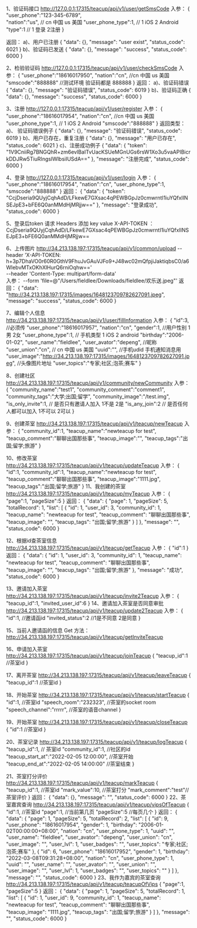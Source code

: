 1、验证码接口
http://127.0.0.1:17315/teacup/api/v1/user/getSmsCode
入参：
{
"user_phone":"123-345-6789",   
"nation":"us",   // cn 中国  us 美国
"user_phone_type":1,   // 1 iOS  2 Android
"type":1   // 1 登录  2注册 
}

返回：
    a)、用户已注册
        {
        "data": {},
        "message": "user exist",
        "status_code": 6021
        }
    b)、验证码已发送
        {
        "data": {},
        "message": "success",
        "status_code": 6000
        }

2、检验验证码
http://127.0.0.1:17315/teacup/api/v1/user/checkSmsCode
入参：
{
"user_phone":"18616017950",
"nation":"cn",    //cn 中国  us 美国
"smscode":"888888"  //测试环境 验证码都是 888888
}
返回：
    a)、验证码错误
        {
        "data": {},
        "message": "验证码错误",
        "status_code": 6019
        }
    b)、验证码正确
    {
    "data": {},
    "message": "success",
    "status_code": 6000
    }

3、注册
http://127.0.0.1:17315/teacup/api/v1/user/register
入参：
{
"user_phone":"18616017954",
"nation":"cn",  //cn 中国  us 美国
"user_phone_type":1,  // 1 iOS  2 Android
"smscode":"888888"
}
返回类型：
    a)、 验证码错误例子
        {
        "data": {},
        "message": "验证码错误",
        "status_code": 6019
        }
    b)、用户已存在，重复注册
        {
        "data": {},
        "message": "用户已存在",
        "status_code": 6021
        }
    c)、注册成功例子
        {
        "data": {
        "token": "1V9CniiRg7BNGQhR+zm6evlBaITvUacKSUeMGnUGs6rsW1Xo3u5vaAPIBicrkDDJRw5TiuRIngsIWlbsiIUSdA=="
        },
        "message": "注册完成",
        "status_code": 6000
        }

4、登录
http://127.0.0.1:17315/teacup/api/v1/user/login
入参：
{
"user_phone":"18616017954",
"nation":"cn",
"user_phone_type":1,
"smscode":"888888"
}
返回：
{
"data": {
"token": "CcjDseria9QUyjCqhAdD/LFkewE7GXsac4qPEWBGpJz0cmwrntI1iuYQfxlINSEJpE3+bFE6Q0anMMdHjMRjjw=="
},
"message": "登录成功",
"status_code": 6000
}

5、登录后token
请求 Headers 添加 key value 
X-API-TOKEN ： CcjDseria9QUyjCqhAdD/LFkewE7GXsac4qPEWBGpJz0cmwrntI1iuYQfxlINSEJpE3+bFE6Q0anMMdHjMRjjw==

6、上传图片
http://34.213.138.197:17315/teacup/api/v1/common/upload
--header 'X-API-TOKEN: h+3p7DhaVO0r60R0GthV9FhuJvGAuVJFo9+J48wc02mQfpjiJaktiqbsC0/a6WlebvMTxOKhXlHurQ6rniOqhw==' \
--header 'Content-Type: multipart/form-data' \
入参：
--form 'file=@"/Users/fieldlee/Downloads/fieldlee/欢乐送.jpeg"'
返回：
{
"data": "http://34.213.138.197:17315/images/1648123709782627091.jpeg",
"message": "success",
"status_code": 6000
}

7、编辑个人信息
http://34.213.138.197:17315/teacup/api/v1/user/fillInformation
入参：
{
"id":3,  //必须传
"user_phone":"18616017957",
"nation":"cn",
"gender":1,  //用户性别 1 男 2女
"user_phone_type":1, // 手机类型 1 iOS 2 android
"birthday":"2006-01-02",
"user_name":"fieldlee",
"user_avator":"depeng",  //昵称
"user_union":"cn",  // cn 中国 us 美国
"uuid":"",   //手机udid  手机通知消息用
"user_image":"http://34.213.138.197:17315/images/1648123709782627091.jpeg",    //头像图片地址
"user_topics":"专家;社区;泡茶;赛车"
}

8、创建社区
http://34.213.138.197:17315/teacup/api/v1/community/newCommunity
入参：
{
"community_name":"test1",
"community_comment":"comment1",
"community_tags":"大学;出国;留学",
"community_image":"/test.img",
"is_only_invite":1,  //  是否只有邀请人加入 1不是 2是
"is_any_join":2   //  是否任何人都可以加入 1不可以 2可以
}

9、创建茶室
http://34.213.138.197:17315/teacup/api/v1/teacup/newTeacup
入参：
{
"community_id":1,
"teacup_name":"newteacup for test",
"teacup_comment":"聊聊出国那些事",
"teacup_image":"",
"teacup_tags":"出国;留学;旅游"
}

10、修改茶室
http://34.213.138.197:17315/teacup/api/v1/teacup/updateTeacup
入参：
{
"id":1,
"community_id":1,
"teacup_name":"newteacup for test",
"teacup_comment":"聊聊出国那些事",
"teacup_image":"1111.jpg",
"teacup_tags":"出国;留学;旅游"
}
11、我创建的茶室
http://34.213.138.197:17315/teacup/api/v1/teacup/myTeacup
入参：
{
"page":1,
"pageSize":5
}
返回：
{
"data": {
"page": 1,
"pageSize": 5,
"totalRecord": 1,
"list": [
{
"id": 1,
"user_id": 3,
"community_id": 1,
"teacup_name": "newteacup for test",
"teacup_comment": "聊聊出国那些事",
"teacup_image": "",
"teacup_tags": "出国;留学;旅游"
}
]
},
"message": "",
"status_code": 6000
}

12、根据id查茶室信息
http://34.213.138.197:17315/teacup/api/v1/teacup/getTeacup
入参：
{
"id":1
}
返回：
{
"data": {
"id": 1,
"user_id": 3,
"community_id": 1,
"teacup_name": "newteacup for test",
"teacup_comment": "聊聊出国那些事",
"teacup_image": "",
"teacup_tags": "出国;留学;旅游"
},
"message": "成功",
"status_code": 6000
}

13、邀请加入茶室
http://34.213.138.197:17315/teacup/api/v1/teacup/invite2Teacup
入参：
{
"teacup_id":1,
"invited_user_id":6
}
14、邀请加入茶室是否同意审批
http://34.213.138.197:17315/teacup/api/v1/teacup/update2Teacup
入参：
{
"id":1,  //邀请函id
"invited_status":2  //1是不同意  2是同意
}

15、当前人邀请函的信息
Get 方法：
http://34.213.138.197:17315/teacup/api/v1/teacup/getInviteTeacup


16、申请加入茶室
http://34.213.138.197:17315/teacup/api/v1/teacup/joinTeacup
{
"teacup_id":1  //茶室id
}

17、离开茶室
http://34.213.138.197:17315/teacup/api/v1/teacup/leaveTeacup
{
"teacup_id":1  //茶室id
}

18、开始茶室
http://34.213.138.197:17315/teacup/api/v1/teacup/startTeacup
{
"id":1,  //茶室id
"speech_room":"232323", //茶室的socket room
"speech_channel":"rrrrr", //茶室的语音channel
}

19、开始茶室
http://34.213.138.197:17315/teacup/api/v1/teacup/closeTeacup
{
"id":1  //茶室id
}

20、茶室记录
http://34.213.138.197:17315/teacup/api/v1/teacup/logTeacup
{
"teacup_id":1,  // 茶室id
"community_id":1,  //社区的id
"teacup_start_at":"2022-02-05 12:00:00", //茶室开始
"teacup_end_at":"2022-02-05 14:00:00"  //茶室结束
}

21、茶室打分评价
http://34.213.138.197:17315/teacup/api/v1/teacup/markTeacup
{
"teacup_id":1,  //茶室id
"mark_value":10, //茶室打分
"mark_comment":"test"//茶室评价
}
返回：
{
"data": {},
"message": "",
"status_code": 6000
}
22、茶室嘉宾查询
http://34.213.138.197:17315/teacup/api/v1/teacup/vipsOfTeacup
{
"id":1,  //茶室id
"page":1,  //当前第几页
"pageSize":5 //每页几个
}
返回：
{
"data": {
"page": 1,
"pageSize": 5,
"totalRecord": 2,
"list": [
{
"id": 9,
"user_phone": "18616017954",
"gender": 1,
"birthday": "2006-01-02T00:00:00+08:00",
"nation": "cn",
"user_phone_type": 1,
"uuid": "",
"user_name": "fieldlee",
"user_avator": "depeng",
"user_union": "cn",
"user_image": "",
"user_lvl": 1,
"user_badges": "",
"user_topics": "专家;社区;泡茶;赛车"
},
{
"id": 6,
"user_phone": "18616017952",
"gender": 1,
"birthday": "2022-03-08T09:31:28+08:00",
"nation": "cn",
"user_phone_type": 1,
"uuid": "",
"user_name": "",
"user_avator": "",
"user_union": "",
"user_image": "",
"user_lvl": 1,
"user_badges": "",
"user_topics": ""
}
]
},
"message": "",
"status_code": 6000
}
23、我作为嘉宾的茶室查询
http://34.213.138.197:17315/teacup/api/v1/teacup/teacupOfVips
{
"page":1,
"pageSize":5
}
返回：
{
"data": {
"page": 1,
"pageSize": 5,
"totalRecord": 1,
"list": [
{
"id": 1,
"user_id": 9,
"community_id": 1,
"teacup_name": "newteacup for test",
"teacup_comment": "聊聊出国那些事",
"teacup_image": "1111.jpg",
"teacup_tags": "出国;留学;旅游"
}
]
},
"message": "",
"status_code": 6000
}